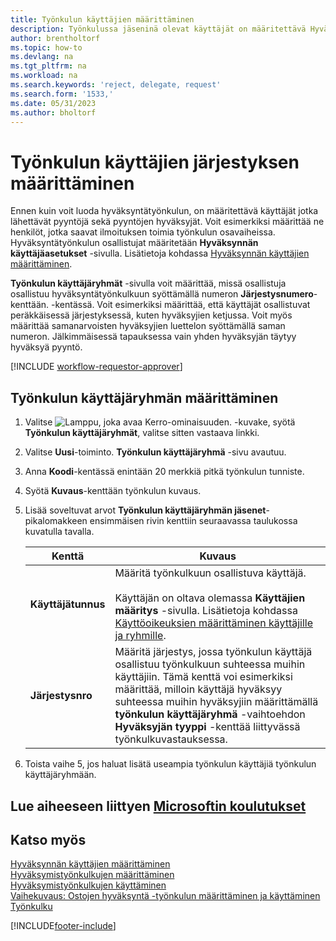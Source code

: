 ```yaml
---
title: Työnkulun käyttäjien määrittäminen
description: Työnkulussa jäseninä olevat käyttäjät on määritettävä Hyväksynnän käyttäjäasetukset -sivulla ennen kuin voit luoda työnkulun.
author: brentholtorf
ms.topic: how-to
ms.devlang: na
ms.tgt_pltfrm: na
ms.workload: na
ms.search.keywords: 'reject, delegate, request'
ms.search.form: '1533,'
ms.date: 05/31/2023
ms.author: bholtorf
---
```

# Työnkulun käyttäjien järjestyksen määrittäminen

Ennen kuin voit luoda hyväksyntätyönkulun, on määritettävä käyttäjät jotka lähettävät pyyntöjä sekä pyyntöjen hyväksyjät. Voit esimerkiksi määrittää ne henkilöt, jotka saavat ilmoituksen toimia työnkulun osavaiheissa. Hyväksyntätyönkulun osallistujat määritetään **Hyväksynnän käyttäjäasetukset** -sivulla. Lisätietoja kohdassa [Hyväksynnän käyttäjien määrittäminen](across-how-to-set-up-approval-users.md).

**Työnkulun käyttäjäryhmät** -sivulla voit määrittää, missä osallistuja osallistuu hyväksyntätyönkulkuun syöttämällä numeron **Järjestysnumero**-kenttään. -kentässä. Voit esimerkiksi määrittää, että käyttäjät osallistuvat peräkkäisessä järjestyksessä, kuten hyväksyjien ketjussa. Voit myös määrittää samanarvoisten hyväksyjien luettelon syöttämällä saman numeron. Jälkimmäisessä tapauksessa vain yhden hyväksyjän täytyy hyväksyä pyyntö.

[!INCLUDE [workflow-requestor-approver](includes/workflow-requestor-approver.md)]

## Työnkulun käyttäjäryhmän määrittäminen

1. Valitse ![Lamppu, joka avaa Kerro-ominaisuuden.](media/ui-search/search_small.png "Kerro, mitä haluat tehdä") -kuvake, syötä **Työnkulun käyttäjäryhmät**, valitse sitten vastaava linkki.  
2. Valitse **Uusi**-toiminto. **Työnkulun käyttäjäryhmä** -sivu avautuu.  
3. Anna **Koodi**-kentässä enintään 20 merkkiä pitkä työnkulun tunniste.  
4. Syötä **Kuvaus**-kenttään työnkulun kuvaus.  
5. Lisää soveltuvat arvot **Työnkulun käyttäjäryhmän jäsenet**-pikalomakkeen ensimmäisen rivin kenttiin seuraavassa taulukossa kuvatulla tavalla.  

   |Kenttä|Kuvaus|
   |-----|-----------|
   |**Käyttäjätunnus**|Määritä työnkulkuun osallistuva käyttäjä.<br /><br /> Käyttäjän on oltava olemassa **Käyttäjien määritys** -sivulla. Lisätietoja kohdassa [Käyttöoikeuksien määrittäminen käyttäjille ja ryhmille](ui-define-granular-permissions.md).|
   |**Järjestysnro**|Määritä järjestys, jossa työnkulun käyttäjä osallistuu työnkulkuun suhteessa muihin käyttäjiin. Tämä kenttä voi esimerkiksi määrittää, milloin käyttäjä hyväksyy suhteessa muihin hyväksyjiin määrittämällä **työnkulun käyttäjäryhmä** -vaihtoehdon **Hyväksyjän tyyppi** -kenttää liittyvässä työnkulkuvastauksessa.| 

6. Toista vaihe 5, jos haluat lisätä useampia työnkulun käyttäjiä työnkulun käyttäjäryhmään.  

## Lue aiheeseen liittyen [Microsoftin koulutukset](/training/modules/create-workflows/)

## Katso myös

[Hyväksynnän käyttäjien määrittäminen](across-how-to-set-up-approval-users.md)  
[Hyväksymistyönkulkujen määrittäminen](across-set-up-workflows.md)  
[Hyväksymistyönkulkujen käyttäminen](across-use-workflows.md)  
[Vaihekuvaus: Ostojen hyväksyntä -työnkulun määrittäminen ja käyttäminen](walkthrough-setting-up-and-using-a-purchase-approval-workflow.md)  
[Työnkulku](across-workflow.md)  

[!INCLUDE[footer-include](includes/footer-banner.md)]

